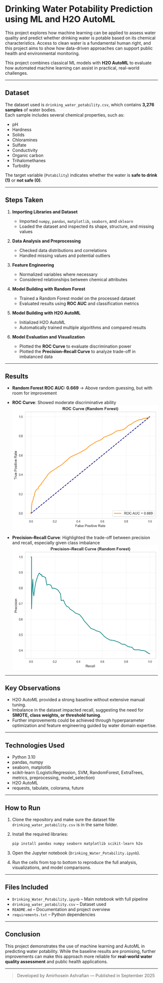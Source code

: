 # Drinking Water Potability Prediction using ML and H2O AutoML

This project explores how machine learning can be applied to assess water quality and predict whether drinking water is potable based on its chemical characteristics. Access to clean water is a fundamental human right, and this project aims to show how data-driven approaches can support public health and environmental monitoring.

This project combines classical ML models with **H2O AutoML** to evaluate how automated machine learning can assist in practical, real-world challenges.

---

## Dataset  

The dataset used is `drinking_water_potability.csv`, which contains **3,276 samples** of water bodies.  
Each sample includes several chemical properties, such as:

- pH  
- Hardness  
- Solids  
- Chloramines  
- Sulfate  
- Conductivity  
- Organic carbon  
- Trihalomethanes  
- Turbidity  

The target variable (`Potability`) indicates whether the water is **safe to drink (1)** or **not safe (0)**.  

---

## Steps Taken  

1. **Importing Libraries and Dataset**  
   - Imported `numpy`, `pandas`, `matplotlib`, `seaborn`, and `sklearn`  
   - Loaded the dataset and inspected its shape, structure, and missing values  

2. **Data Analysis and Preprocessing**  
   - Checked data distributions and correlations  
   - Handled missing values and potential outliers  

3. **Feature Engineering**  
   - Normalized variables where necessary  
   - Considered relationships between chemical attributes  

4. **Model Building with Random Forest**  
   - Trained a Random Forest model on the processed dataset  
   - Evaluated results using **ROC AUC** and classification metrics  

5. **Model Building with H2O AutoML**  
   - Initialized H2O AutoML  
   - Automatically trained multiple algorithms and compared results  

6. **Model Evaluation and Visualization**  
   - Plotted the **ROC Curve** to evaluate discrimination power  
   - Plotted the **Precision–Recall Curve** to analyze trade-off in imbalanced data  

---

## Results  

- **Random Forest ROC AUC: 0.669** → Above random guessing, but with room for improvement  

- **ROC Curve**: Showed moderate discriminative ability  
  ![ROC Curve](images/roc_curve.png)  

- **Precision–Recall Curve**: Highlighted the trade-off between precision and recall, especially given class imbalance  
  ![Precision–Recall Curve](images/pr_curve.png)  


---

## Key Observations  

- H2O AutoML provided a strong baseline without extensive manual tuning.  
- Imbalance in the dataset impacted recall, suggesting the need for **SMOTE, class weights, or threshold tuning**.  
- Further improvements could be achieved through hyperparameter optimization and feature engineering guided by water domain expertise.  

---

## Technologies Used  

- Python 3.10  
- pandas, numpy  
- seaborn, matplotlib  
- scikit-learn (LogisticRegression, SVM, RandomForest, ExtraTrees, metrics, preprocessing, model_selection)  
- H2O AutoML  
- requests, tabulate, colorama, future

---

## How to Run  

1. Clone the repository and make sure the dataset file `drinking_water_potability.csv` is in the same folder.  
2. Install the required libraries:  

   ```bash
   pip install pandas numpy seaborn matplotlib scikit-learn h2o
    ```

3. Open the Jupyter notebook (`Drinking_Water_Potability.ipynb`).  
4. Run the cells from top to bottom to reproduce the full analysis, visualizations, and model comparisons.  

---

## Files Included  

- `Drinking_Water_Potability.ipynb` – Main notebook with full pipeline  
- `drinking_water_potability.csv` – Dataset used  
- `README.md` – Documentation and project overview  
- `requirements.txt` – Python dependencies  

---

## Conclusion  

This project demonstrates the use of machine learning and AutoML in predicting water potability. While the baseline results are promising, further improvements can make this approach more reliable for **real-world water quality assessment** and public health applications.

---

> Developed by Amirhosein Ashrafian — Published in September 2025  
